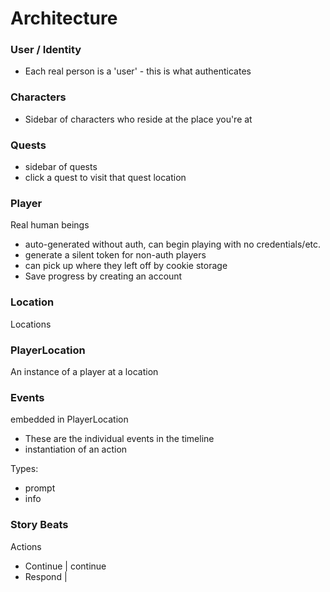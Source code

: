 # Architecture

### User / Identity

- Each real person is a 'user' - this is what authenticates

### Characters

- Sidebar of characters who reside at the place you're at

### Quests

- sidebar of quests
- click a quest to visit that quest location

### Player

Real human beings

- auto-generated without auth, can begin playing with no credentials/etc.
- generate a silent token for non-auth players
- can pick up where they left off by cookie storage
- Save progress by creating an account

### Location

Locations

### PlayerLocation

An instance of a player at a location

### Events
embedded in PlayerLocation

- These are the individual events in the timeline
- instantiation of an action

Types:
  - prompt
  - info

### Story Beats



Actions

- Continue | continue
- Respond |